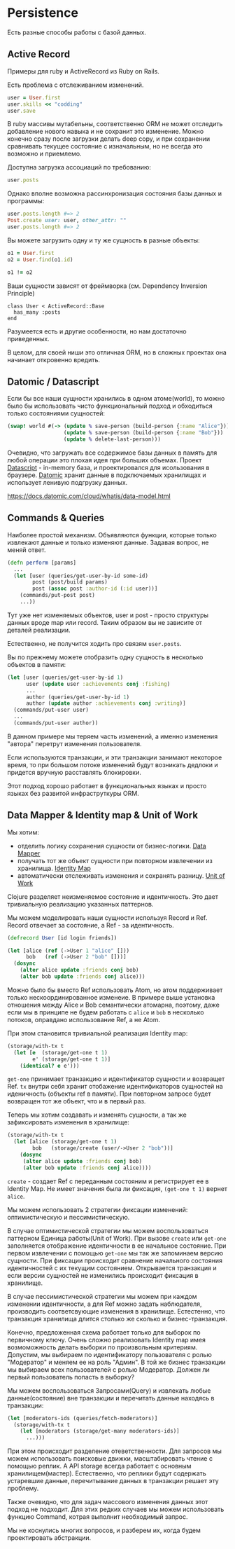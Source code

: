 # Persistence

Есть разные способы работы с базой данных.

## Active Record

Примеры для ruby и ActiveRecord из Ruby on Rails.

Есть проблема с отслеживанием изменений.

```ruby
user = User.first
user.skills << "codding"
user.save
```

В ruby массивы мутабельны, соответственно ORM не может
отследить добавление нового навыка и не сохранит это изменение.
Можно конечно сразу после загрузки делать deep copy,
и при сохранении сравнивать текущее состояние с изначальным,
но не всегда это возможно и приемлемо.

Доступна загрузка ассоциаций по требованию:

```ruby
user.posts
```

Однако вполне возможна рассинхронизация состояния
базы данных и программы:

```ruby
user.posts.length #=> 2
Post.create user: user, other_attr: ""
user.posts.length #=> 2
```

Вы можете загрузить одну и ту же сущность в разные объекты:

```ruby
o1 = User.first
o2 = User.find(o1.id)

o1 != o2
```

Ваши сущности зависят от фреймворка (см. Dependency Inversion Principle)

```
class User < ActiveRecord::Base
  has_many :posts
end
```

Разумеется есть и другие особенности, но нам достаточно приведенных.

В целом, для своей ниши это отличная ORM,
но в сложных проектах она начинает откровенно вредить.

## Datomic / Datascript

Если бы все наши сущности хранились в одном атоме(world),
то можно было бы использовать чисто функциональный подход и
обходиться только состояниями сущностей:

```clojure
(swap! world #(-> (update % save-person (build-person {:name "Alice"}))
                  (update % save-person (build-person {:name "Bob"}))
                  (update % delete-last-person)))
```

Очевидно, что загружать все содержимое базы данных в память для любой операции это плохая идея
при больших объемах.
Проект [Datascript](https://github.com/tonsky/datascript) - in-memory база,
и проектировался для исользования в браузере.
[Datomic](https://www.datomic.com/) хранит данные в подключаемых хранилищах и
использует ленивую подгрузку данных.

https://docs.datomic.com/cloud/whatis/data-model.html

## Commands & Queries

Наиболее простой механизм.
Объявляются функции,
которые только извлекают данные и только изменяют данные.
Задавая вопрос, не меняй ответ.

```clojure
(defn perform [params]
  ...
  (let [user (queries/get-user-by-id some-id)
        post (post/build params)
        post (assoc post :author-id (:id user))]
    (commands/put-post post)
    ...))
```

Тут уже нет изменяемых объектов, user и post - просто структуры данных вроде map или record.
Таким образом вы не зависите от деталей реализации.

Естественно, не получится ходить про связям `user.posts`.

Вы по прежнему можете отобразить одну сущность в несколько объектов в памяти:

```clojure
(let [user (queries/get-user-by-id 1)
      user (update user :achievements conj :fishing)
      ...
      author (queries/get-user-by-id 1)
      author (update author :achievements conj :writing)]
  (commands/put-user user)
  ...
  (commands/put-user author))
```

В данном примере мы теряем часть изменений, а именно изменения "автора"
перетрут изменения пользователя.

Если используются транзакции,
и эти транзакции занимают некоторое время,
то при большом потоке изменений будут возникать
дедлоки и придется вручную расставлять блокировки.

Этот подход хорошо работает в функциональных языках и
просто языках без развитой инфраструткуры ORM.

## Data Mapper & Identity map & Unit of Work

Мы хотим:
+ отделить логику сохранения сущности от бизнес-логики.
  [Data Mapper](https://martinfowler.com/eaaCatalog/dataMapper.html)
+ получать тот же объект сущности при повторном извлечении из хранилища.
  [Identity Map](https://martinfowler.com/eaaCatalog/identityMap.html)
+ автоматически отслеживать изменения и сохранять разницу.
  [Unit of Work](https://martinfowler.com/eaaCatalog/unitOfWork.html)

Clojure разделяет неизменяемое состояние и идентичность.
Это дает тривиальную реализацию указанных паттернов.

Мы можем моделировать наши сущности используя Record и Ref.
Record отвечает за состояние, а Ref - за идентичность.

```clojure
(defrecord User [id login friends])

(let [alice (ref (->User 1 "alice" []))
      bob   (ref (->User 2 "bob" []))]
  (dosync
    (alter alice update :friends conj bob)
    (alter bob update :friends conj alice)))
```

Можно было бы вместо Ref использовать Atom, но атом поддерживает только нескоординированное изменеие.
В примере выше установка отношения между Alice и Bob семантически атомарна,
поэтому, даже если мы в принципе не будем работать с `alice` и `bob` в несколько потоков,
оправдано использование Ref, а не Atom.

При этом становится тривиальной реализация Identity map:

```clojure
(storage/with-tx t
  (let [e  (storage/get-one t 1)
        e' (storage/get-one t 1)]
    (identical? e e')))
```

`get-one` принимает транзакцию и идентификатор сущности и возвращет Ref.
`tx` внутри себя хранит отобажение идентификаторов сущностей
на иденичность (объекты ref в памяти).
При повторном запросе будет возвращен тот же объект, что и в первый раз.

Теперь мы хотим создавать и изменять сущности, а так же зафиксировать изменения в хранилище:

```clojure
(storage/with-tx t
  (let [alice (storage/get-one t 1)
        bob   (storage/create (user/->User 2 "bob"))]
    (dosync
     (alter alice update :friends conj bob)
     (alter bob update :friends conj alice))))
```

`create` - создает Ref с переданным состояним и регистрирует ее в Identity Map.
Не имеет значения была ли фиксация, `(get-one t 1)` вернет `alice`.

Мы можем использовать 2 стратегии фиксации изменений: оптимистическую и пессимистическую.


В случае оптимистической стратегии мы можем воспользоваться паттерном Единица работы(Unit of Work).
При вызове `create` или `get-one` заполняется отображение
идентичности в ее начальное состояние.
При первом извлечении с помощью `get-one` мы так же запоминаем версию сущности.
При фиксации происходит сравнение начального состояния идентичностей с их текущим состоянием.
Открывается транзакция и если версии сущностей не изменились происходит фиксация в хранилище.

В случае пессимистической стратегии мы можем при каждом изменении идентичности,
а для Ref можно задать наблюдателя, производить соответсвующие изменения в хранилище.
Естестенно, что транзакция хранилища длится столько же сколько и бизнес-транзакция.

Конечно, предложенная схема работает только для выборок по первичному ключу.
Очень сложно реализовать Identity map имея возмоможность делать выборки по произвольным критериям.
Допустим, мы выбираем по идентификатору пользователя с ролью "Модератор" и меняем ее на роль "Админ".
В той же бизнес транзакции мы выбираем всех пользователей с ролью Модератор.
Должен ли первый пользователь попасть в выборку?

Мы можем воспользоваться Запросами(Query) и извлекать любые данные(состояние) вне транзакции
и перечитать данные находясь в транзакции:

```clojure
(let [moderators-ids (queries/fetch-moderators)]
  (storage/with-tx t
    (let [moderators (storage/get-many moderators-ids)]
      ...)))
```

При этом происходит разделение отеветственности.
Для запросов мы можем использовать поисковые движки, масштабировать чтение с помощью реплик.
А API storage всегда работает с основным хранилищем(мастер).
Естественно, что реплики будут содержать устаревшие данные, перечитывание данных в транзакции
решает эту проблему.

Также очевидно, что для задач массового изменения данных этот подход не подходит.
Для этих редких случаев мы можем использовать функцию Command,
котрая выполнит необходимый запрос.

Мы не коснулись многих вопросов, и разберем их, когда будем проектировать
абстракции.
